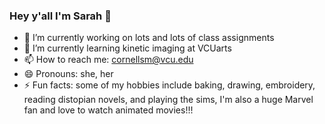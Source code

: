 ### Hey y'all I'm Sarah 👋



- 🔭 I’m currently working on lots and lots of class assignments
- 🌱 I’m currently learning kinetic imaging at VCUarts
- 📫 How to reach me: cornellsm@vcu.edu
- 😄 Pronouns: she, her
- ⚡ Fun facts: some of my hobbies include baking, drawing, embroidery, reading distopian novels, and playing the sims, I'm also a huge Marvel fan and love to watch animated movies!!!

